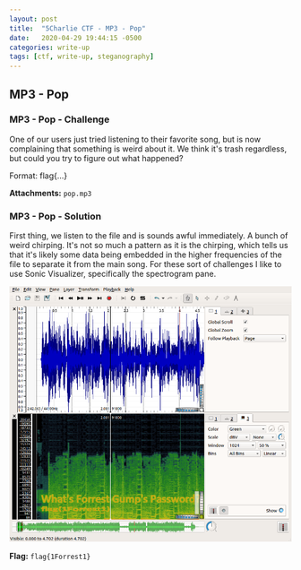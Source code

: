 ```yaml
---
layout: post
title:  "5Charlie CTF - MP3 - Pop"
date:   2020-04-29 19:44:15 -0500
categories: write-up
tags: [ctf, write-up, steganography]
---
```


## MP3 - Pop

### MP3 - Pop - Challenge

One of our users just tried listening to their favorite song, but is now complaining that something is weird about it. We think it's trash regardless, but could you try to figure out what happened?

Format: flag{...}

**Attachments:** `pop.mp3`

### MP3 - Pop - Solution

First thing, we listen to the file and is sounds awful immediately. A bunch of weird chirping.
It's not so much a pattern as it is the chirping, which tells us that it's likely some data being embedded in the higher frequencies of the file to separate it from the main song.
For these sort of challenges I like to use Sonic Visualizer, specifically the spectrogram pane.

![Spectrogram visualization of pop.mp3](/assets/images/mp3_pop_visualizer.png)

**Flag:** `flag{1Forrest1}`
